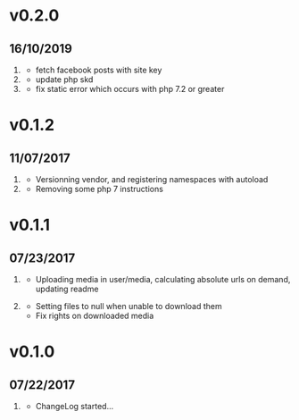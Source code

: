 # v0.2.0
##  16/10/2019

1. [](#new)
	* fetch facebook posts with site key
1. [](#improved)
    * update php skd
1. [](#bugfix)
    * fix static error which occurs with php 7.2 or greater

# v0.1.2
##  11/07/2017

1. [](#improved)
    * Versionning vendor, and registering namespaces with autoload
1. [](#bugfix)
    * Removing some php 7 instructions

# v0.1.1
##  07/23/2017

1. [](#improved)
    * Uploading media in user/media, calculating absolute urls on demand, updating readme

1. [](#bugfix)
    * Setting files to null when unable to download them
    * Fix rights on downloaded media

# v0.1.0
##  07/22/2017

1. [](#new)
    * ChangeLog started...
